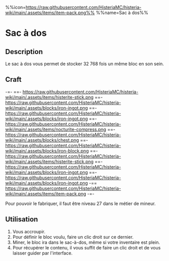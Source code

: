 %%icon=https://raw.githubusercontent.com/HisteriaMC/histeria-wiki/main/.assets/items/item-pack.png%%
%%name=Sac à dos%%

# Sac à dos

## Description

Le sac à dos vous permet de stocker 32 768 fois un même bloc en son sein.

## Craft
-=-
 ==- https://raw.githubusercontent.com/HisteriaMC/histeria-wiki/main/.assets/items/histerite-stick.png
 ==- https://raw.githubusercontent.com/HisteriaMC/histeria-wiki/main/.assets/blocks/iron-ingot.png
 ==- https://raw.githubusercontent.com/HisteriaMC/histeria-wiki/main/.assets/blocks/iron-ingot.png
 ==- https://raw.githubusercontent.com/HisteriaMC/histeria-wiki/main/.assets/items/nocturite-compress.png
 ==- https://raw.githubusercontent.com/HisteriaMC/histeria-wiki/main/.assets/blocks/chest.png
 ==- https://raw.githubusercontent.com/HisteriaMC/histeria-wiki/main/.assets/blocks/iron-block.png
 ==- https://raw.githubusercontent.com/HisteriaMC/histeria-wiki/main/.assets/items/histerite-stick.png
 ==- https://raw.githubusercontent.com/HisteriaMC/histeria-wiki/main/.assets/blocks/iron-ingot.png
 ==- https://raw.githubusercontent.com/HisteriaMC/histeria-wiki/main/.assets/blocks/iron-ingot.png
 -== https://raw.githubusercontent.com/HisteriaMC/histeria-wiki/main/.assets/items/item-pack.png
-=-

Pour pouvoir le fabriquer, il faut être niveau 27 dans le métier de mineur.

## Utilisation
1. Vous accroupir.
2. Pour définir le bloc voulu, faire un clic droit sur ce dernier.
3. Miner, le bloc ira dans le sac-à-dos, même si votre inventaire est plein.
4. Pour récupérer le contenu, il vous suffit de faire un clic droit et de vous laisser guider par l'interface.
